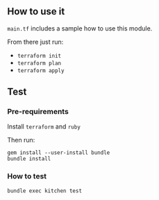 #

## How to use it

`main.tf` includes a sample how to use this module.

From there just run:

- `terraform init`
- `terraform plan`
- `terraform apply`

## Test

### Pre-requirements

Install `terraform` and `ruby`

Then run:

```
gem install --user-install bundle
bundle install
```

### How to test

```
bundle exec kitchen test
```

